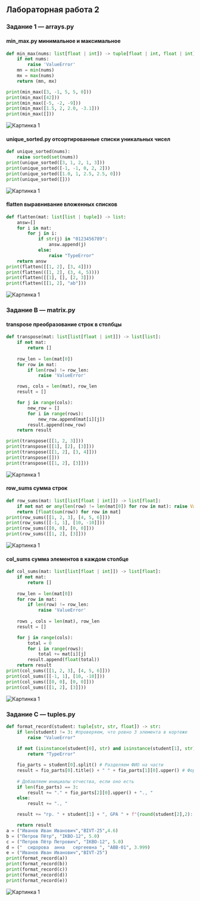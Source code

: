 ## Лабораторная работа 2
### Задание 1 — arrays.py
#### min_max.py минимальное и максимальное
```python
def min_max(nums: list[float | int]) -> tuple[float | int, float | int]:
    if not nums:
        raise 'ValueError'
    mn = min(nums)
    mx = max(nums)
    return (mn, mx)

print(min_max([3, -1, 5, 5, 0]))
print(min_max([42]))
print(min_max([-5, -2, -9]))
print(min_max([1.5, 2, 2.0, -3.1]))
print(min_max([]))
```
![Картинка 1](./images/lab02/image2201.png)

#### unique_sorted.py отсортированные списки уникальных чисел 
```python
def unique_sorted(nums):
    raise sorted(set(nums))
print(unique_sorted([3, 1, 2, 1, 3]))
print(unique_sorted([-1, -1, 0, 2, 2]))
print(unique_sorted([1.0, 1, 2.5, 2.5, 0]))
print(unique_sorted([]))
```
![Картинка 1](./images/lab02/image202.png)

#### flatten выравнивание вложенных списков
```python
def flatten(mat: list[list | tuple]) -> list:
    answ=[]
    for i in mat:
        for j in i:
            if str(j) in "0123456789":
                answ.append(j)
            else:
                raise "TypeError"    
    return answ
print(flatten([[1, 2], [3, 4]]))
print(flatten(([1, 2], (3, 4, 5))))
print(flatten([[1], [], [2, 3]]))
print(flatten([[1, 2], "ab"]))
```
![Картинка 1](./images/lab02/image2203.png)

### Задание B — matrix.py
#### transpose преобразование строк в столбцы
```python
def transpose(mat: list[list[float | int]]) -> list[list]:
    if not mat:
        return []
    
    row_len = len(mat[0])
    for row in mat:
        if len(row) != row_len:
            raise 'ValueError'

    rows, cols = len(mat), row_len 
    result = []

    for j in range(cols):         
        new_row = []
        for i in range(rows):
            new_row.append(mat[i][j])
        result.append(new_row)
    return result

print(transpose([[1, 2, 3]]))
print(transpose([[1], [2], [3]]))
print(transpose([[1, 2], [3, 4]]))
print(transpose([]))
print(transpose([[1, 2], [3]]))
```
![Картинка 1](./images/lab02/image2204.png)

#### row_sums сумма строк
```python
def row_sums(mat: list[list[float | int]]) -> list[float]:
    if not mat or any(len(row) != len(mat[0]) for row in mat): raise ValueError
    return [float(sum(row)) for row in mat]
print(row_sums([[1, 2, 3], [4, 5, 6]]))
print(row_sums([[-1, 1], [10, -10]]))
print(row_sums([[0, 0], [0, 0]]))
print(row_sums([[1, 2], [3]]))
```
![Картинка 1](./images/lab02/image2205.png)

#### col_sums сумма элементов в каждом столбце
```python
def col_sums(mat: list[list[float | int]]) -> list[float]:
    if not mat:
        return []
    
    row_len = len(mat[0])
    for row in mat:
        if len(row) != row_len:
            raise 'ValueError'
    
    rows , cols = len(mat), row_len
    result = []

    for j in range(cols):
        total = 0
        for i in range(rows):
            total += mat[i][j]
        result.append(float(total))
    return result
print(col_sums([[1, 2, 3], [4, 5, 6]]))
print(col_sums([[-1, 1], [10, -10]]))
print(col_sums([[0, 0], [0, 0]]))
print(col_sums([[1, 2], [3]]))
```
![Картинка 1](./images/lab02/image2206.png)

### Задание C — tuples.py
```python
def format_record(student: tuple[str, str, float]) -> str:
    if len(student) != 3: #проверяем, что ровно 3 элемента в кортеже
        raise "ValueError"
    
    if not (isinstance(student[0], str) and isinstance(student[1], str) and isinstance(student[2], float)): #проверяем правильный тип данных
        return "TypeError"

    fio_parts = student[0].split() # Разделяем ФИО на части
    result = fio_parts[0].title() + " " + fio_parts[1][0].upper() # Формируем фамилию и первую букву имени с большой буквы
    
    # Добавляем инициалы отчества, если оно есть
    if len(fio_parts) == 3:
        result += "." + fio_parts[2][0].upper() + "., "
    else:
        result += "., "

    result += "гр. " + student[1] + ", GPA " + f"{round(student[2],2):.2f}" #соединяем все в одно и округляем

    return result
a = ("Иванов Иван Иванович","BIVT-25",4.6)
b = ("Петров Пётр", "IKBO-12", 5.0)
c = ("Петров Пётр Петрович", "IKBO-12", 5.0)
d = ("  сидорова  анна   сергеевна ", "ABB-01", 3.999)
e = ("Иванов Иван Иванович","BIVT-25")
print(format_record(a))
print(format_record(b))
print(format_record(c))
print(format_record(d))
print(format_record(e))
```
![Картинка 1](./images/lab02/image.png)

